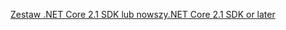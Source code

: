 [<span data-ttu-id="a7aab-101">Zestaw .NET Core 2.1 SDK lub nowszy</span><span class="sxs-lookup"><span data-stu-id="a7aab-101">.NET Core 2.1 SDK or later</span></span>](https://dotnet.microsoft.com/download/dotnet-core)
